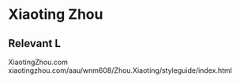  # Xiaoting Zhou

## Relevant L
 XiaotingZhou.com 
 xiaotingzhou.com/aau/wnm608/Zhou.Xiaoting/styleguide/index.html